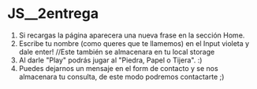 # JS__2entrega

1. Si recargas la página aparecera una nueva frase en la sección Home.
2. Escribe tu nombre (como queres que te llamemos) en el Input violeta y dale enter! //Este también se almacenara en tu local storage 
3. Al darle "Play" podrás jugar al "Piedra, Papel o Tijera". :)
4. Puedes dejarnos un mensaje en el form de contacto y se nos almacenara tu consulta, de este modo podremos contactarte ;)
